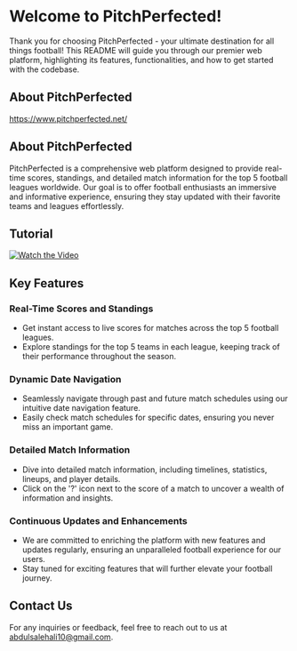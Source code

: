 # Welcome to PitchPerfected!

Thank you for choosing PitchPerfected - your ultimate destination for all things football! This README will guide you through our premier web platform, highlighting its features, functionalities, and how to get started with the codebase.

## About PitchPerfected

https://www.pitchperfected.net/

## About PitchPerfected

PitchPerfected is a comprehensive web platform designed to provide real-time scores, standings, and detailed match information for the top 5 football leagues worldwide. Our goal is to offer football enthusiasts an immersive and informative experience, ensuring they stay updated with their favorite teams and leagues effortlessly.

## Tutorial

[![Watch the Video](https://img.youtube.com/vi/UNREUe-BRjo/0.jpg)](https://www.youtube.com/watch?v=UNREUe-BRjo)

## Key Features

### Real-Time Scores and Standings
- Get instant access to live scores for matches across the top 5 football leagues.
- Explore standings for the top 5 teams in each league, keeping track of their performance throughout the season.

### Dynamic Date Navigation
- Seamlessly navigate through past and future match schedules using our intuitive date navigation feature.
- Easily check match schedules for specific dates, ensuring you never miss an important game.

### Detailed Match Information
- Dive into detailed match information, including timelines, statistics, lineups, and player details.
- Click on the '?' icon next to the score of a match to uncover a wealth of information and insights.

### Continuous Updates and Enhancements
- We are committed to enriching the platform with new features and updates regularly, ensuring an unparalleled football experience for our users.
- Stay tuned for exciting features that will further elevate your football journey.

## Contact Us

For any inquiries or feedback, feel free to reach out to us at abdulsalehali10@gmail.com.
